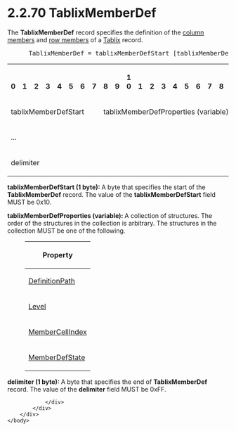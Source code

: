 <html dir="LTR" xmlns:mshelp="http://msdn.microsoft.com/mshelp" xmlns:ddue="http://ddue.schemas.microsoft.com/authoring/2003/5" xmlns:xlink="http://www.w3.org/1999/xlink" xmlns:tool="http://www.microsoft.com/tooltip">
    <head>
        <meta http-equiv="Content-Type" content="text/html; CHARSET=utf-8"></meta>
        <meta name="save" content="history"></meta>
        <title>2.2.70 TablixMemberDef</title>
        <xml>
            <mshelp:toctitle title="2.2.70 TablixMemberDef"></mshelp:toctitle>
            <mshelp:rltitle title="[MS-RPL]: TablixMemberDef"></mshelp:rltitle>
            <mshelp:keyword index="A" term="638498b8-af7c-40af-bb5d-a66ce91f8b11"></mshelp:keyword>
            <mshelp:attr name="DCSext.ContentType" value="open specification"></mshelp:attr>
            <mshelp:attr name="AssetID" value="638498b8-af7c-40af-bb5d-a66ce91f8b11"></mshelp:attr>
            <mshelp:attr name="TopicType" value="kbRef"></mshelp:attr>
            <mshelp:attr name="DCSext.Title" value="[MS-RPL]: TablixMemberDef" />
        </xml>
    </head>
    <body>
        <div id="header">
            <h1 class="heading">2.2.70 TablixMemberDef</h1>
        </div>
        <div id="mainSection">
            <div id="mainBody">
                <div id="allHistory" class="saveHistory"></div>
                <div id="sectionSection0" class="section" name="collapseableSection">
                    

<p>The <b>TablixMemberDef</b> record specifies the definition
of the <a href="75ae48f7-746b-4b41-919c-6699fa28b3ef.md#gt_0e316a29-1401-442d-96ce-bdf521b18564">column members</a>
and <a href="75ae48f7-746b-4b41-919c-6699fa28b3ef.md#gt_85da4bce-7983-4ac7-98ca-9cf698d74881">row members</a> of a <a href="f8ea94d9-d2b6-4d7f-8dc4-59faa3a98b93.md">Tablix</a> record.           </p>

<dl>
<dd>
<div><pre> TablixMemberDef = tablixMemberDefStart [tablixMemberDefProperties] delimiter
</pre></div>
</dd></dl>

<table>
 <tr>
  <th><p><br>0</p></th>
  <th><p><br>1</p></th>
  <th><p><br>2</p></th>
  <th><p><br>3</p></th>
  <th><p><br>4</p></th>
  <th><p><br>5</p></th>
  <th><p><br>6</p></th>
  <th><p><br>7</p></th>
  <th><p><br>8</p></th>
  <th><p><br>9</p></th>
  <th><p>1<br>0</p></th>
  <th><p><br>1</p></th>
  <th><p><br>2</p></th>
  <th><p><br>3</p></th>
  <th><p><br>4</p></th>
  <th><p><br>5</p></th>
  <th><p><br>6</p></th>
  <th><p><br>7</p></th>
  <th><p><br>8</p></th>
  <th><p><br>9</p></th>
  <th><p>2<br>0</p></th>
  <th><p><br>1</p></th>
  <th><p><br>2</p></th>
  <th><p><br>3</p></th>
  <th><p><br>4</p></th>
  <th><p><br>5</p></th>
  <th><p><br>6</p></th>
  <th><p><br>7</p></th>
  <th><p><br>8</p></th>
  <th><p><br>9</p></th>
  <th><p>3<br>0</p></th>
  <th><p><br>1</p></th>
 </tr>
 <tr>
  <td colspan="8">
  <p>tablixMemberDefStart</p>
  </td>
  <td colspan="24">
  <p>tablixMemberDefProperties
  (variable)</p>
  </td>
 </tr>
 <tr>
  <td colspan="32">
  <p>...</p>
  </td>
 </tr>
 <tr>
  <td colspan="8">
  <p>delimiter</p>
  </td>
  
 </tr>
</table>

<p><b>tablixMemberDefStart (1 byte): </b>A byte that
specifies the start of the <b>TablixMemberDef</b> record. The value of the <b>tablixMemberDefStart</b>
field MUST be 0x10.</p>

<p><b>tablixMemberDefProperties (variable): </b>A
collection of structures. The order of the structures in the collection is
arbitrary. The structures in the collection MUST be one of the following.</p>

<dl>
<dd>
<table>
 <thead>
  <tr>
   <th>
   <p>Property</p>
   </th>
  </tr>
 </thead>
 <tr>
  <td>
  <p><a href="77d23f34-1c8b-467b-8685-914992545aae.md">DefinitionPath</a></p>
  </td>
 </tr>
 <tr>
  <td>
  <p><a href="fc827971-8546-493c-8e47-3c3c562fa8c1.md">Level</a></p>
  </td>
 </tr>
 <tr>
  <td>
  <p><a href="36ddf75b-b338-4f3d-9c42-a116862d623a.md">MemberCellIndex</a></p>
  </td>
 </tr>
 <tr>
  <td>
  <p><a href="7cf2aa4c-553f-4ddf-9a4d-5727d4af629a.md">MemberDefState</a></p>
  </td>
 </tr>
</table>
</dd></dl>

<p><b>delimiter (1 byte): </b>A byte that specifies the
end of <b>TablixMemberDef</b> record. The value of the <b>delimiter</b> field
MUST be 0xFF.</p>


                </div>
            </div>
        </div>
    </body>
</html>